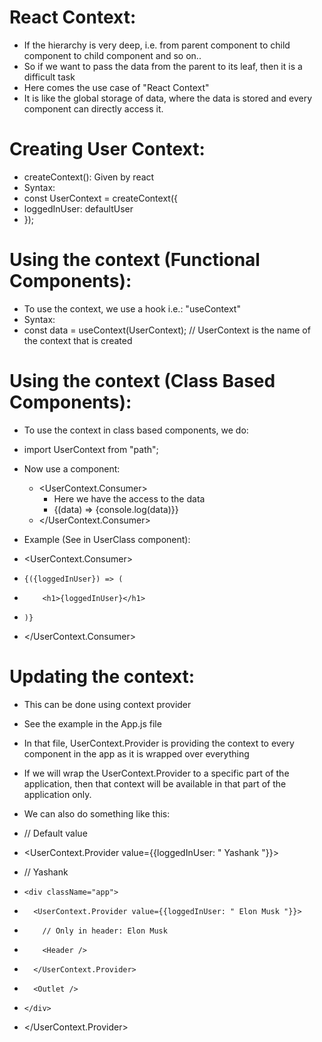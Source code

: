 # React Context:
- If the hierarchy is very deep, i.e. from parent component to child component to child component and so on..
- So if we want to pass the data from the parent to its leaf, then it is a difficult task
- Here comes the use case of "React Context"
- It is like the global storage of data, where the data is stored and every component can directly access it.

# Creating User Context:
- createContext(): Given by react
- Syntax:
- const UserContext = createContext({
-   loggedInUser: defaultUser
- });

# Using the context (Functional Components):
- To use the context, we use a hook i.e.: "useContext"
- Syntax:
- const data = useContext(UserContext); // UserContext is the name of the context that is created

# Using the context (Class Based Components):
- To use the context in class based components, we do:

- import UserContext from "path";
- Now use a component:
  - <UserContext.Consumer>
    - Here we have the access to the data
    - {(data) => {console.log(data)}}
  - </UserContext.Consumer>

- Example (See in UserClass component):
- <UserContext.Consumer>
-     {({loggedInUser}) => (
-         <h1>{loggedInUser}</h1>
-     )}
- </UserContext.Consumer>

# Updating the context:
- This can be done using context provider
- See the example in the App.js file
- In that file, UserContext.Provider is providing the context to every component in the app as it is wrapped over everything
- If we will wrap the UserContext.Provider to a specific part of the application, then that context will be available in that part of the application only.

- We can also do something like this:
- // Default value
- <UserContext.Provider value={{loggedInUser: " Yashank "}}>
-   // Yashank
-     <div className="app">
-       <UserContext.Provider value={{loggedInUser: " Elon Musk "}}>
-         // Only in header: Elon Musk
-         <Header />
-       </UserContext.Provider>      
-       <Outlet />
-     </div>
- </UserContext.Provider>